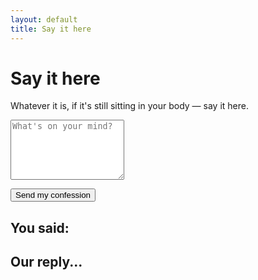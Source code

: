 ```yaml
---
layout: default
title: Say it here
---
```


<h1 class="text-3xl font-bold text-pink-600 mb-4">Say it here</h1>

<p class="mb-4 font-medium">Whatever it is, if it's still sitting in your body — say it here.</p>

<textarea id="confession" rows="6" class="w-full border rounded p-2 mb-4" placeholder="What's on your mind?"></textarea>

<button onclick="sendConfession()" class="bg-blue-600 text-white px-4 py-2 rounded hover:bg-blue-700">Send my confession</button>

<div id="result" class="mt-6 hidden">
  <h2 class="font-bold mb-2">You said:</h2>
  <p id="user-confession" class="mb-4 whitespace-pre-wrap text-gray-700"></p>
  <h2 class="font-bold mb-2">Our reply...</h2>
  <p id="ai-response" class="whitespace-pre-wrap text-blue-700"></p>
</div>
